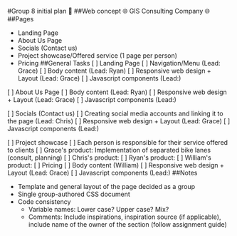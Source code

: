 #Group 8 initial plan :open_book:
##Web concept
:globe_with_meridians: GIS Consulting Company :globe_with_meridians:
##Pages
- Landing Page
- About Us Page
- Socials (Contact us)
- Project showcase/Offered service (1 page per person) 
- Pricing 
##General Tasks
[ ] Landing Page
  [ ] Navigation/Menu (Lead: Grace)
  [ ] Body content (Lead: Ryan)
  [ ] Responsive web design + Layout (Lead: Grace)
  [ ] Javascript components (Lead:)

[ ] About Us Page 
  [ ] Body content (Lead: Ryan)
  [ ] Responsive web design + Layout (Lead: Grace)
  [ ] Javascript components (Lead:)

[ ] Socials (Contact us)
  [ ] Creating social media accounts and linking it to the page (Lead: Chris)
  [ ] Responsive web design + Layout (Lead: Grace)
  [ ] Javascript components (Lead:)

[ ] Project showcase
  [ ] Each person is responsible for their service offered to clients
  [ ] Grace's product: Implementation of separated bike lanes (consult, planning) 
  [ ] Chris's product:
  [ ] Ryan's product:
  [ ] William's product:
[ ] Pricing 
  [ ] Body content (William)
  [ ] Responsive web design + Layout (Lead: Grace) 
  [ ] Javascript components (Lead:)
##Notes
- Template and general layout of the page decided as a group 
- Single group-authored CSS document 
- Code consistency
  - Variable names: Lower case? Upper case? Mix? 
  - Comments: Include inspirations, inspiration source (if applicable), include name of the owner of the section (follow assignment guide) 
